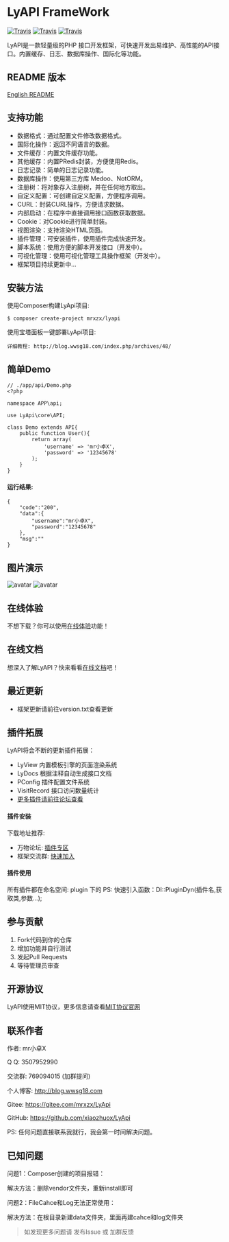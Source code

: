 # LyAPI FrameWork
[![Travis](https://img.shields.io/badge/Language-PHP-blue.svg)](http://php.net)
[![Travis](https://img.shields.io/badge/License-MIT-brightgreen.svg)](https://mit-license.org)
[![Travis](https://img.shields.io/badge/Version-V1.6.5-orange.svg)](http://lyapi.wwsg18.com)

LyAPI是一款轻量级的PHP 接口开发框架，可快速开发出易维护、高性能的API接口。内置缓存、日志、数据库操作、国际化等功能。

## README 版本

[English README](README-EN.md)

## 支持功能

- 数据格式：通过配置文件修改数据格式。
- 国际化操作：返回不同语言的数据。
- 文件缓存：内置文件缓存功能。
- 其他缓存：内置PRedis封装，方便使用Redis。
- 日志记录：简单的日志记录功能。
- 数据库操作：使用第三方库 Medoo、NotORM。
- 注册树：将对象存入注册树，并在任何地方取出。
- 自定义配置：可创建自定义配置，方便程序调用。
- CURL：封装CURL操作，方便请求数据。
- 内部启动：在程序中直接调用接口函数获取数据。
- Cookie：对Cookie进行简单封装。
- 视图渲染：支持渲染HTML页面。
- 插件管理：可安装插件，使用插件完成快速开发。
- 脚本系统：使用方便的脚本开发接口（开发中）。
- 可视化管理：使用可视化管理工具操作框架（开发中）。
- 框架项目持续更新中...

## 安装方法

使用Composer构建LyApi项目:

    $ composer create-project mrxzx/lyapi

使用宝塔面板一键部署LyApi项目:

    详细教程: http://blog.wwsg18.com/index.php/archives/48/

## 简单Demo

    // ./app/api/Demo.php
    <?php
    
    namespace APP\api;
    
    use LyApi\core\API;
    
    class Demo extends API{
        public function User(){
            return array(
                'username' => 'mr小卓X',
                'password' => '12345678'
            );
        }
    }

#### 运行结果:

    {
        "code":"200",
        "data":{
            "username":"mr小卓X",
            "password":"12345678"
        },
        "msg":""
    }

## 图片演示

![avatar](http://wwsg-img.bj.bcebos.com/project%2Flyapi%2Freadme%2FLyAPI1.png)
![avatar](http://wwsg-img.bj.bcebos.com/project%2Flyapi%2Freadme%2FLyAPI2.png)

## 在线体验

不想下载？你可以使用[在线体验][1]功能！

## 在线文档

想深入了解LyAPI？快来看看[在线文档][4]吧！

## 最近更新

- 框架更新请前往version.txt查看更新

## 插件拓展

LyAPI将会不断的更新插件拓展：
- LyView 内置模板引擎的页面渲染系统
- LyDocs 根据注释自动生成接口文档
- PConfig 插件配置文件系统
- VisitRecord 接口访问数量统计
- [更多插件请前往论坛查看][5]

#### 插件安装

下载地址推荐: 

- 万物论坛: [插件专区][5]
- 框架交流群: [快速加入][6]

#### 插件使用
所有插件都在命名空间: plugin 下的
PS: 快速引入函数：DI::PluginDyn(插件名,获取类,参数...);

## 参与贡献

1. Fork代码到你的仓库
2. 增加功能并自行测试
3. 发起Pull Requests
4. 等待管理员审查

## 开源协议

LyAPI使用MIT协议，更多信息请查看[MIT协议官网][3]

## 联系作者

作者: mr小卓X

Q Q: 3507952990

交流群: 769094015 (加群提问)

个人博客: http://blog.wwsg18.com

Gitee: https://gitee.com/mrxzx/LyApi

GitHub: https://github.com/xiaozhuox/LyApi

PS: 任何问题直接联系我就行，我会第一时间解决问题。

## 已知问题

问题1：Composer创建的项目报错：

解决方法：删除vendor文件夹，重新install即可

问题2：FileCahce和Log无法正常使用：

解决方法：在根目录新建data文件夹，里面再建cahce和log文件夹


> 如发现更多问题请 发布Issue 或 加群反馈 

[1]: http://lyapi.org/trial.html
[2]: https://packagist.org/users/wwsg18/
[3]: https://mit-license.org
[4]: https://mrxzx.gitee.io/lyapi-docs/#/
[5]: http://bbs.wwsg18.com/forum.php?mod=forumdisplay&fid=41&filter=typeid&typeid=1&sortid=2
[6]: //shang.qq.com/wpa/qunwpa?idkey=06e2f22cef00613b68463dda8983f689395d90e358115b76f912e7afc8854878
